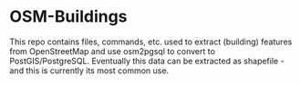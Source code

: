 OSM-Buildings
=============
This repo contains files, commands, etc. used to extract (building) features from OpenStreetMap and use osm2pgsql to convert to PostGIS/PostgreSQL. Eventually this data can be extracted as shapefile - and this is currently its most common use.
